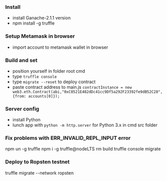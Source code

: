 ### Install

- install  Ganache-2.1.1 version
- npm install -g truffle


### Setup Metamask in browser

- import account to metamask wallet in browser

### Build and set

- position yourself in folder root cmd
- type `truffle console`
- type `migrate --reset` to deploy contract
- paste contract address to main.js `contractInstance = new web3.eth.Contract(abi,"0xC0521E482dDc41cc9Df5a292F23392fe9dB52C28", {from: accounts[0]});`

### Server config
- install Python
- lunch app with `python -m http.server` for Python 3.x in cmd src folder

### Fix problems with ERR_INVALID_REPL_INPUT error

npm un -g truffle
npm i -g truffle@nodeLTS
rm build 
truffle console
migrate


### Deploy to Ropsten testnet
truffle migrate --network ropsten

